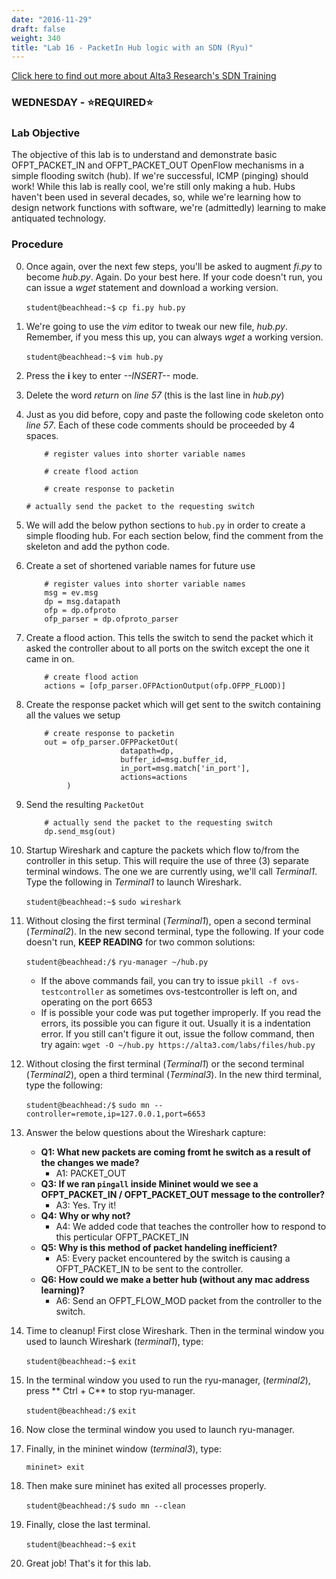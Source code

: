 ```yaml
---
date: "2016-11-29"
draft: false
weight: 340
title: "Lab 16 - PacketIn Hub logic with an SDN (Ryu)"
---
```

[Click here to find out more about Alta3 Research's SDN Training](https://alta3.com/courses/sdn)

### WEDNESDAY - &#x2B50;REQUIRED&#x2B50;

### Lab Objective
The objective of this lab is to understand and demonstrate basic OFPT_PACKET_IN and OFPT_PACKET_OUT OpenFlow mechanisms in a simple flooding switch (hub). If we're successful, ICMP (pinging) should work! While this lab is really cool, we're still only making a hub. Hubs haven't been used in several decades, so, while we're learning how to design network functions with software, we're (admittedly) learning to make antiquated technology.

### Procedure

0. Once again, over the next few steps, you'll be asked to augment *fi.py* to become *hub.py*. Again. Do your best here. If your code doesn't run, you can issue a *wget* statement and download a working version. 

    `student@beachhead:~$` `cp fi.py hub.py`

0. We're going to use the *vim* editor to tweak our new file, *hub.py*. Remember, if you mess this up, you can always *wget* a working version. 

    `student@beachhead:~$` `vim hub.py`

0. Press the **i** key to enter *--INSERT--* mode.

0. Delete the word *return* on *line 57* (this is the last line in *hub.py*)

0. Just as you did before, copy and paste the following code skeleton onto *line 57*. Each of these code comments should be proceeded by 4 spaces.

    ```
        # register values into shorter variable names

        # create flood action

        # create response to packetin
	
	# actually send the packet to the requesting switch
    ```

0. We will add the below python sections to `hub.py` in order to create a simple flooding hub.  For each section below, find the comment from the skeleton and add the python code.

0. Create a set of shortened variable names for future use

    ```
        # register values into shorter variable names
        msg = ev.msg
        dp = msg.datapath
        ofp = dp.ofproto
        ofp_parser = dp.ofproto_parser
    ```

0. Create a flood action.  This tells the switch to send the packet which it asked the controller about to all ports on the switch except the one it came in on.

    ```
        # create flood action
        actions = [ofp_parser.OFPActionOutput(ofp.OFPP_FLOOD)]
    ```

0. Create the response packet which will get sent to the switch containing all the values we setup

    ```
        # create response to packetin
        out = ofp_parser.OFPPacketOut(
                         datapath=dp,
                         buffer_id=msg.buffer_id,
                         in_port=msg.match['in_port'],
                         actions=actions
			 )
    ```

0. Send the resulting `PacketOut` 

    ```
        # actually send the packet to the requesting switch
        dp.send_msg(out)
    ```

0. Startup Wireshark and capture the packets which flow to/from the controller in this setup. This will require the use of three (3) separate terminal windows. The one we are currently using, we'll call *Terminal1*. Type the following in *Terminal1* to launch Wireshark.

    `student@beachhead:~$` `sudo wireshark`

0. Without closing the first terminal (*Terminal1*), open a second terminal (*Terminal2*). In the new second terminal, type the following. If your code doesn't run, **KEEP READING** for two common solutions:

    `student@beachhead:/$` `ryu-manager ~/hub.py`
    
    - If the above commands fail, you can try to issue `pkill -f ovs-testcontroller` as sometimes ovs-testcontroller is left on, and operating on the port 6653
    - If is possible your code was put together improperly. If you read the errors, its possible you can figure it out. Usually it is a indentation error. If you still can't figure it out, issue the follow command, then try again: `wget -O ~/hub.py https://alta3.com/labs/files/hub.py`
    
0. Without closing the first terminal (*Terminal1*) or the second terminal (*Terminal2*), open a third terminal (*Terminal3*). In the new third terminal, type the following:

    `student@beachhead:/$` `sudo mn --controller=remote,ip=127.0.0.1,port=6653`

0. Answer the below questions about the Wireshark capture:

    - **Q1: What new packets are coming fromt he switch as a result of the changes we made?**
      - A1: PACKET_OUT
    - **Q3: If we ran `pingall` inside Mininet would we see a OFPT_PACKET_IN / OFPT_PACKET_OUT message to the controller?**
      - A3: Yes. Try it!
    - **Q4: Why or why not?**
      - A4: We added code that teaches the controller how to respond to this perticular OFPT_PACKET_IN
    - **Q5: Why is this method of packet handeling inefficient?**
      - A5: Every packet encountered by the switch is causing a OFPT_PACKET_IN to be sent to the controller. 
    - **Q6: How could we make a better hub (without any mac address learning)?**
      - A6: Send an OFPT_FLOW_MOD packet from the controller to the switch. 

0. Time to cleanup! First close Wireshark. Then in the terminal window you used to launch Wireshark (*terminal1*), type:

    `student@beachhead:~$` `exit`

0. In the terminal window you used to run the ryu-manager, (*terminal2*), press ** Ctrl + C** to stop ryu-manager.

    `student@beachhead:/$` `exit`

0. Now close the terminal window you used to launch ryu-manager.

0. Finally, in the mininet window (*terminal3*), type:

    `mininet> exit`
  
0. Then make sure mininet has exited all processes properly.

    `student@beachhead:/$` `sudo mn --clean`

0. Finally, close the last terminal.

    `student@beachhead:~$` `exit`
  
0. Great job! That's it for this lab.
